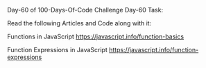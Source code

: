 


Day-60 of 100-Days-Of-Code Challenge
Day-60 Task:

Read the following Articles and Code along with it:

Functions in JavaScript
https://javascript.info/function-basics

Function Expressions in JavaScript
https://javascript.info/function-expressions
